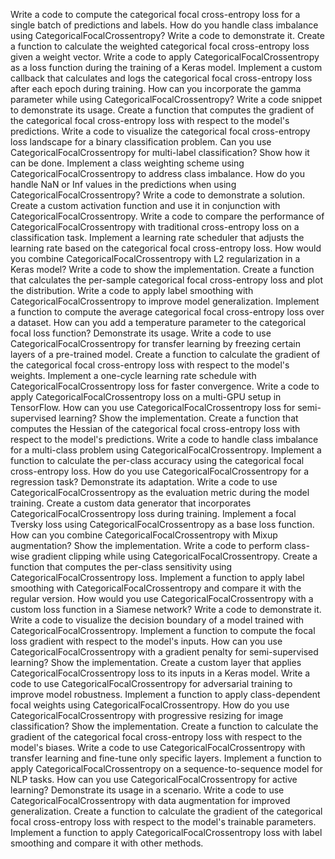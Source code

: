 Write a code to compute the categorical focal cross-entropy loss for a single batch of predictions and labels.
How do you handle class imbalance using CategoricalFocalCrossentropy? Write a code to demonstrate it.
Create a function to calculate the weighted categorical focal cross-entropy loss given a weight vector.
Write a code to apply CategoricalFocalCrossentropy as a loss function during the training of a Keras model.
Implement a custom callback that calculates and logs the categorical focal cross-entropy loss after each epoch during training.
How can you incorporate the gamma parameter while using CategoricalFocalCrossentropy? Write a code snippet to demonstrate its usage.
Create a function that computes the gradient of the categorical focal cross-entropy loss with respect to the model's predictions.
Write a code to visualize the categorical focal cross-entropy loss landscape for a binary classification problem.
Can you use CategoricalFocalCrossentropy for multi-label classification? Show how it can be done.
Implement a class weighting scheme using CategoricalFocalCrossentropy to address class imbalance.
How do you handle NaN or Inf values in the predictions when using CategoricalFocalCrossentropy? Write a code to demonstrate a solution.
Create a custom activation function and use it in conjunction with CategoricalFocalCrossentropy.
Write a code to compare the performance of CategoricalFocalCrossentropy with traditional cross-entropy loss on a classification task.
Implement a learning rate scheduler that adjusts the learning rate based on the categorical focal cross-entropy loss.
How would you combine CategoricalFocalCrossentropy with L2 regularization in a Keras model? Write a code to show the implementation.
Create a function that calculates the per-sample categorical focal cross-entropy loss and plot the distribution.
Write a code to apply label smoothing with CategoricalFocalCrossentropy to improve model generalization.
Implement a function to compute the average categorical focal cross-entropy loss over a dataset.
How can you add a temperature parameter to the categorical focal loss function? Demonstrate its usage.
Write a code to use CategoricalFocalCrossentropy for transfer learning by freezing certain layers of a pre-trained model.
Create a function to calculate the gradient of the categorical focal cross-entropy loss with respect to the model's weights.
Implement a one-cycle learning rate schedule with CategoricalFocalCrossentropy loss for faster convergence.
Write a code to apply CategoricalFocalCrossentropy loss on a multi-GPU setup in TensorFlow.
How can you use CategoricalFocalCrossentropy loss for semi-supervised learning? Show the implementation.
Create a function that computes the Hessian of the categorical focal cross-entropy loss with respect to the model's predictions.
Write a code to handle class imbalance for a multi-class problem using CategoricalFocalCrossentropy.
Implement a function to calculate the per-class accuracy using the categorical focal cross-entropy loss.
How do you use CategoricalFocalCrossentropy for a regression task? Demonstrate its adaptation.
Write a code to use CategoricalFocalCrossentropy as the evaluation metric during the model training.
Create a custom data generator that incorporates CategoricalFocalCrossentropy loss during training.
Implement a focal Tversky loss using CategoricalFocalCrossentropy as a base loss function.
How can you combine CategoricalFocalCrossentropy with Mixup augmentation? Show the implementation.
Write a code to perform class-wise gradient clipping while using CategoricalFocalCrossentropy.
Create a function that computes the per-class sensitivity using CategoricalFocalCrossentropy loss.
Implement a function to apply label smoothing with CategoricalFocalCrossentropy and compare it with the regular version.
How would you use CategoricalFocalCrossentropy with a custom loss function in a Siamese network? Write a code to demonstrate it.
Write a code to visualize the decision boundary of a model trained with CategoricalFocalCrossentropy.
Implement a function to compute the focal loss gradient with respect to the model's inputs.
How can you use CategoricalFocalCrossentropy with a gradient penalty for semi-supervised learning? Show the implementation.
Create a custom layer that applies CategoricalFocalCrossentropy loss to its inputs in a Keras model.
Write a code to use CategoricalFocalCrossentropy for adversarial training to improve model robustness.
Implement a function to apply class-dependent focal weights using CategoricalFocalCrossentropy.
How do you use CategoricalFocalCrossentropy with progressive resizing for image classification? Show the implementation.
Create a function to calculate the gradient of the categorical focal cross-entropy loss with respect to the model's biases.
Write a code to use CategoricalFocalCrossentropy with transfer learning and fine-tune only specific layers.
Implement a function to apply CategoricalFocalCrossentropy on a sequence-to-sequence model for NLP tasks.
How can you use CategoricalFocalCrossentropy for active learning? Demonstrate its usage in a scenario.
Write a code to use CategoricalFocalCrossentropy with data augmentation for improved generalization.
Create a function to calculate the gradient of the categorical focal cross-entropy loss with respect to the model's trainable parameters.
Implement a function to apply CategoricalFocalCrossentropy loss with label smoothing and compare it with other methods.